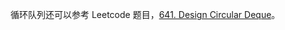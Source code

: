 循环队列还可以参考 Leetcode 题目，[641. Design Circular Deque](https://github.com/hotheat/LeetCode/tree/master/641.%20Design%20Circular%20Deque)。

